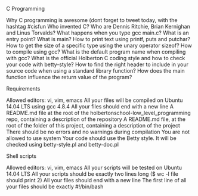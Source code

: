 C Programming

Why C programming is awesome (dont forget to tweet today, with the hashtag #cisfun Who invented C? Who are Dennis Ritchie, Brian Kernighan and Linus Torvalds? What happens when you type gcc main.c? What is an entry point? What is main? How to print text using printf, puts and putchar? How to get the size of a specific type using the unary operator sizeof? How to compile using gcc? What is the default program name when compiling with gcc? What is the official Holberton C coding style and how to check your code with betty-style? How to find the right header to include in your source code when using a standard library function? How does the main function influence the return value of the program?

Requirements

Allowed editors: vi, vim, emacs All your files will be compiled on Ubuntu 14.04 LTS using gcc 4.8.4 All your files should end with a new line A README.md file at the root of the holbertonschool-low_level_programming repo, containing a description of the repository A README.md file, at the root of the folder of this project, containing a description of the project There should be no errors and no warnings during compilation You are not allowed to use system Your code should use the Betty style. It will be checked using betty-style.pl and betty-doc.pl

Shell scripts

Allowed editors: vi, vim, emacs All your scripts will be tested on Ubuntu 14.04 LTS All your scripts should be exactly two lines long ($ wc -l file should print 2) All your files should end with a new line The first line of all your files should be exactly #!/bin/bash
